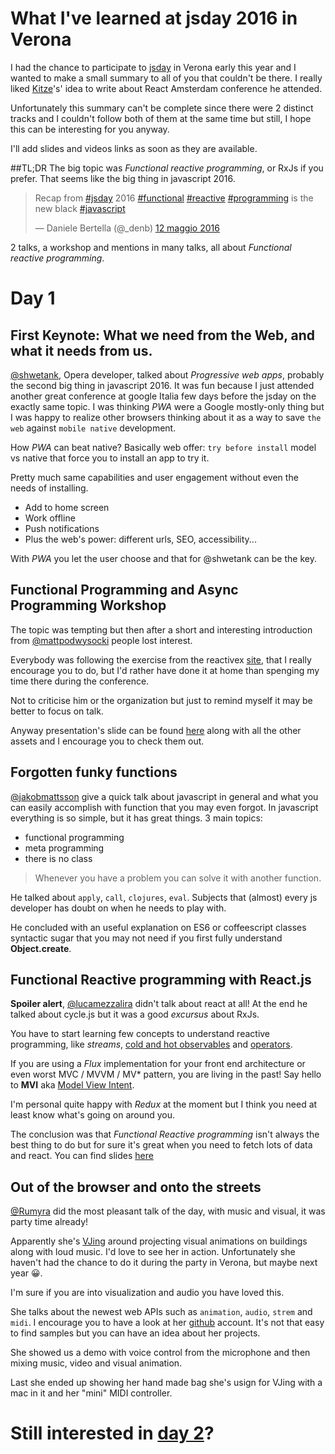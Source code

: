 # What I've learned at jsday 2016 in Verona

I had the chance to participate to [jsday](http://2016.jsday.it/) in Verona early this year and I wanted to make a small summary to all of you that couldn't be there. I really liked [Kitze](https://medium.com/@kitze/lessons-learned-at-react-amsterdam-51f2006c4a59#.leg4e0mjn)'s' idea to write about React Amsterdam conference he attended.

Unfortunately this summary can't be complete since there were 2 distinct tracks and I couldn't follow both of them at the same time but still, I hope this can be interesting for you anyway.

I'll add slides and videos links as soon as they are available.

##TL;DR
The big topic was *Functional reactive programming*, or RxJs if you prefer.
That seems like the big thing in javascript 2016.

<blockquote class="twitter-tweet" data-lang="it"><p lang="en" dir="ltr">Recap from <a href="https://twitter.com/hashtag/jsday?src=hash">#jsday</a> 2016 <a href="https://twitter.com/hashtag/functional?src=hash">#functional</a> <a href="https://twitter.com/hashtag/reactive?src=hash">#reactive</a> <a href="https://twitter.com/hashtag/programming?src=hash">#programming</a> is the new black <a href="https://twitter.com/hashtag/javascript?src=hash">#javascript</a></p>&mdash; Daniele Bertella (@_denb) <a href="https://twitter.com/_denb/status/730801587493437440">12 maggio 2016</a></blockquote>
<script async src="//platform.twitter.com/widgets.js" charset="utf-8"></script>

2 talks, a workshop and mentions in many talks, all about *Functional reactive programming*.

# Day 1
## First Keynote: What we need from the Web, and what it needs from us.
[@shwetank](https://twitter.com/shwetank), Opera developer, talked about *Progressive web apps*, probably the second big thing in javascript 2016. It was fun because I just attended another great conference at google Italia few days before the jsday on the exactly same topic. I was thinking *PWA* were a Google mostly-only thing but I was happy to realize other browsers thinking about it as a way to save `the web` against `mobile native` development.

How *PWA* can beat native?
Basically web offer: `try before install` model vs native that force you to install an app to try it.

Pretty much same capabilities and user engagement without even the needs of installing.

 - Add to home screen
 - Work offline
 - Push notifications
 - Plus the web's power: different urls, SEO, accessibility...

With *PWA* you let the user choose and that for @shwetank can be the key.

## Functional Programming and Async Programming Workshop
The topic was tempting but then after a short and interesting introduction from [@mattpodwysocki](https://twitter.com/mattpodwysocki) people lost interest.

Everybody was following the exercise from the reactivex [site](http://reactivex.io/learnrx/), that I really encourage you to do, but I'd rather have done it at home than spenging my time there during the conference.

Not to criticise him or the organization but just to remind myself it may be better to focus on talk.

Anyway presentation's slide can be found [here](https://github.com/mattpodwysocki/jsday-workshop-2016) along with all the other assets and I encourage you to check them out.

## Forgotten funky functions
[@jakobmattsson](https://twitter.com/jakobmattsson) give a quick talk about javascript in general and what you can easily accomplish with function that you may even forgot. In javascript everything is so simple, but it has great things.
3 main topics:
 - functional programming
 - meta programming
 - there is no class

> Whenever you have a problem you can solve it with another function.

He talked about `apply`, `call`, `clojures`, `eval`. Subjects that (almost) every js developer has doubt on when he needs to play with.

He concluded with an useful explanation on ES6 or coffeescript classes syntactic sugar that you may not need if you first fully understand **Object.create**.

## Functional Reactive programming with React.js
**Spoiler alert**, [@lucamezzalira](https://twitter.com/lucamezzalira) didn't talk about react at all! At the end he talked about cycle.js but it was a good *excursus* about RxJs.

You have to start learning few concepts to understand reactive programming, like *streams*, [cold and hot observables](http://reactivex.io/documentation/observable.html) and [operators](http://reactivex.io/documentation/operators.html).

If you are using a *Flux* implementation for your front end architecture or even worst MVC / MVVM / MV* pattern, you are living in the past! Say hello to **MVI** aka [Model View Intent](http://thenewstack.io/developers-need-know-mvi-model-view-intent/).

I'm personal quite happy with *Redux* at the moment but I think you need at least know what's going on around you.

The conclusion was that *Functional Reactive programming* isn't always the best thing to do but for sure it's great when you need to fetch lots of data and react.
You can find slides [here](http://www.slideshare.net/flashplatform/reactive-programming-with-cyclejs)

## Out of the browser and onto the streets
[@Rumyra](https://twitter.com/Rumyra) did the most pleasant talk of the day, with music and visual, it was party time already!

Apparently she's [VJing](https://github.com/Rumyra/VJing) around projecting visual animations on buildings along with loud music. I'd love to see her in action. Unfortunately she haven't had the chance to do it during the party in Verona, but maybe next year 😀.

I'm sure if you are into visualization and audio you have loved this.

She talks about the newest web APIs such as `animation`, `audio`, `strem` and `midi`. I encourage you to have a look at her [github](https://github.com/Rumyra) account. It's not that easy to find samples but you can have an idea about her projects.

She showed us a demo with voice control from the microphone and then mixing music, video and visual animation.

Last she ended up showing her hand made bag she's usign for VJing with a mac in it and her "mini" MIDI controller.

# Still interested in [day 2](./day-2.md)?
